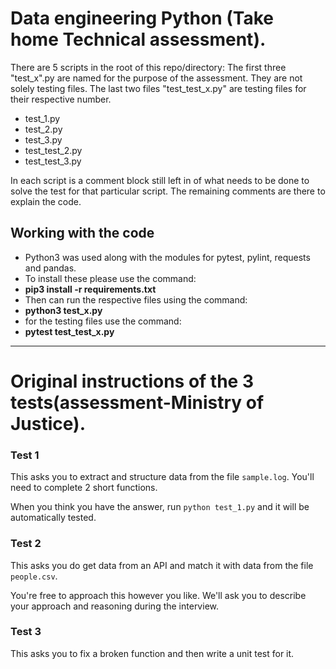 # Data engineering Python (Take home Technical assessment).

There are 5 scripts in the root of this repo/directory:
The first three "test_x".py are named for the purpose of the assessment. They are not solely testing files.
The last two files "test_test_x.py" are testing files for their respective number.
- test_1.py
- test_2.py
- test_3.py
- test_test_2.py
- test_test_3.py

In each script is a comment block still left in of what needs to be done to solve the test for that particular script. The remaining comments are there to explain the code.

## Working with the code
- Python3 was used along with the modules for pytest, pylint, requests and pandas.
- To install these please use the command:
- **pip3 install -r requirements.txt**
- Then can run the respective files using the command:
- **python3 test_x.py**
- for the testing files use the command:
- **pytest test_test_x.py**

----------------------------------------------------------------------------------
# Original instructions of the 3 tests(assessment-Ministry of Justice).
### Test 1
This asks you to extract and structure data from the file `sample.log`. You'll need to complete 2 short functions.

When you think you have the answer, run `python test_1.py` and it will be automatically tested.

### Test 2
This asks you do get data from an API and match it with data from the file `people.csv`. 

You're free to approach this however you like. We'll ask you to describe your approach and reasoning during the interview.

### Test 3
This asks you to fix a broken function and then write a unit test for it.
